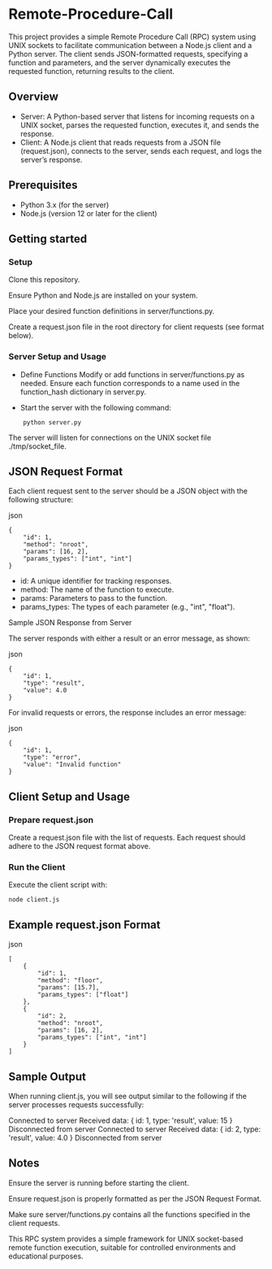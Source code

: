 # Remote-Procedure-Call

This project provides a simple Remote Procedure Call (RPC) system using UNIX sockets to facilitate communication between a Node.js client and a Python server. The client sends JSON-formatted requests, specifying a function and parameters, and the server dynamically executes the requested function, returning results to the client.
## Overview

- Server: A Python-based server that listens for incoming requests on a UNIX socket, parses the requested function, executes it, and sends the response.
- Client: A Node.js client that reads requests from a JSON file (request.json), connects to the server, sends each request, and logs the server’s response.

## Prerequisites
- Python 3.x (for the server)
- Node.js (version 12 or later for the client)

## Getting started
### Setup

Clone this repository.

Ensure Python and Node.js are installed on your system.

Place your desired function definitions in server/functions.py.

Create a request.json file in the root directory for client requests (see format below).

### Server Setup and Usage

- Define Functions
Modify or add functions in server/functions.py as needed. Ensure each function corresponds to a name used in the function_hash dictionary in server.py.

- Start the server with the following command:  
```
    python server.py
```

The server will listen for connections on the UNIX socket file ./tmp/socket_file.

## JSON Request Format

Each client request sent to the server should be a JSON object with the following structure:

json
```
{
    "id": 1,
    "method": "nroot",
    "params": [16, 2],
    "params_types": ["int", "int"]
}
```
- id: A unique identifier for tracking responses.
- method: The name of the function to execute.
- params: Parameters to pass to the function.
- params_types: The types of each parameter (e.g., "int", "float").

Sample JSON Response from Server

The server responds with either a result or an error message, as shown:

json
```
{
    "id": 1,
    "type": "result",
    "value": 4.0
}
```
For invalid requests or errors, the response includes an error message:

json
```
{
    "id": 1,
    "type": "error",
    "value": "Invalid function"
}
```
## Client Setup and Usage

### Prepare request.json
Create a request.json file with the list of requests. Each request should adhere to the JSON request format above.

### Run the Client
Execute the client script with:

```
node client.js
```

## Example request.json Format

json
```
[
    {
        "id": 1,
        "method": "floor",
        "params": [15.7],
        "params_types": ["float"]
    },
    {
        "id": 2,
        "method": "nroot",
        "params": [16, 2],
        "params_types": ["int", "int"]
    }
]
```

## Sample Output
When running client.js, you will see output similar to the following if the server processes requests successfully:

Connected to server
Received data: { id: 1, type: 'result', value: 15 }
Disconnected from server
Connected to server
Received data: { id: 2, type: 'result', value: 4.0 }
Disconnected from server

## Notes

Ensure the server is running before starting the client.

Ensure request.json is properly formatted as per the JSON Request Format.

Make sure server/functions.py contains all the functions specified in the client requests.

This RPC system provides a simple framework for UNIX socket-based remote function execution, suitable for controlled environments and educational purposes.
